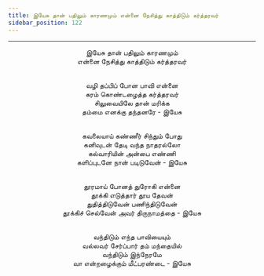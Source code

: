 ```yaml
---
title: இயேசு தான் பதிலும் காரணமும் என்னை நேசித்து காத்திடும் கர்த்தரவர்
sidebar_position: 122
---
```


---
<center>
இயேசு தான் பதிலும் காரணமும்<br/>
என்னை நேசித்து காத்திடும் கர்த்தரவர்<br/><br/>

வழி தப்பிப் போன பாவி என்னை<br/>
கரம் கொண்டழைத்த கர்த்தரவர்<br/>
சிலுவையிலே தான் மரிக்க<br/>
தம்மை எனக்கு தந்தனரே                - இயேசு<br/><br/>

கவலையாய் கண்ணீர் சிந்தும் போது<br/>
கனிவுடன் தேடி வந்த நாதரல்லோ<br/>
கல்வாரியின் அன்பை எண்ணி<br/>
களிப்புடனே நான் படிடுவேன்            - இயேசு<br/><br/>

தூரமாய் போனத் துரோகி என்னை<br/>
தூக்கி எடுத்தார் தூய தேவன்<br/>
துதித்திடுவேன் பணிந்திடுவேன்<br/>
தூக்கிச் செல்வேன் அவர் திருநாமத்தை        - இயேசு<br/><br/>

வந்திடும் எந்த பாவியையும்<br/>
வல்லவர் சேர்ப்பார் தம் மந்தையில்<br/>
வந்திடும் இந்நேரமே<br/>
வா என்றழைக்கும் மீட்பரண்டை            - இயேசு
</center>